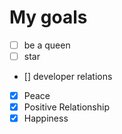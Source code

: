 # My goals
- [ ] be a queen
- [ ] star
- [] developer relations
- [x] Peace
- [x] Positive Relationship 
- [x] Happiness
